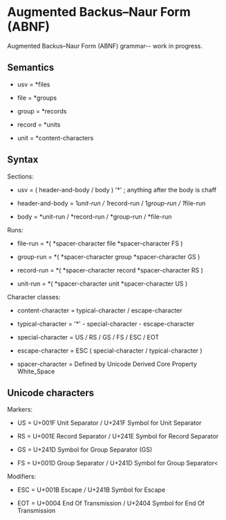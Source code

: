 # Augmented Backus–Naur Form (ABNF)

Augmented Backus–Naur Form (ABNF) grammar-- work in progress.


## Semantics

* usv = *files

* file = *groups

* group = *records

* record = *units

* unit = *content-characters


## Syntax

Sections:

* usv = ( header-and-body / body ) '*' ; anything after the body is chaff

* header-and-body = 1*unit-run / 1*record-run / 1*group-run / 1*file-run

* body = *unit-run / *record-run / *group-run / *file-run

Runs:

* file-run = *( *spacer-character file *spacer-character FS )

* group-run = *( *spacer-character group *spacer-character GS )

* record-run = *( *spacer-character record *spacer-character RS )

* unit-run = *( *spacer-character unit *spacer-character US )

Character classes:

* content-character = typical-character / escape-character

* typical-character = '*' - special-character - escape-character

* special-character = US / RS / GS / FS / ESC / EOT

* escape-character = ESC ( special-character / typical-character )

* spacer-character = Defined by Unicode Derived Core Property White_Space


## Unicode characters

Markers:

* US = U+001F Unit Separator / U+241F Symbol for Unit Separator

* RS = U+001E Record Separator / U+241E Symbol for Record Separator

* GS = U+241D Symbol for Group Separator (GS)

* FS = U+001D Group Separator / U+241D Symbol for Group Separator<

Modifiers:

* ESC = U+001B Escape / U+241B Symbol for Escape

* EOT = U+0004 End Of Transmission / U+2404 Symbol for End Of Transmission
